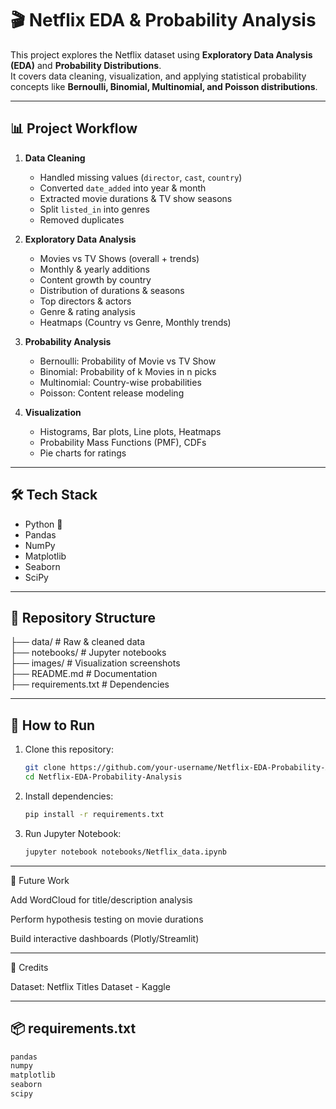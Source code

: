 # 🎬 Netflix EDA & Probability Analysis

This project explores the Netflix dataset using **Exploratory Data Analysis (EDA)** and **Probability Distributions**.  
It covers data cleaning, visualization, and applying statistical probability concepts like **Bernoulli, Binomial, Multinomial, and Poisson distributions**.

---

## 📊 Project Workflow

1. **Data Cleaning**
   - Handled missing values (`director`, `cast`, `country`)
   - Converted `date_added` into year & month
   - Extracted movie durations & TV show seasons
   - Split `listed_in` into genres
   - Removed duplicates

2. **Exploratory Data Analysis**
   - Movies vs TV Shows (overall + trends)
   - Monthly & yearly additions
   - Content growth by country
   - Distribution of durations & seasons
   - Top directors & actors
   - Genre & rating analysis
   - Heatmaps (Country vs Genre, Monthly trends)

3. **Probability Analysis**
   - Bernoulli: Probability of Movie vs TV Show
   - Binomial: Probability of k Movies in n picks
   - Multinomial: Country-wise probabilities
   - Poisson: Content release modeling

4. **Visualization**
   - Histograms, Bar plots, Line plots, Heatmaps
   - Probability Mass Functions (PMF), CDFs
   - Pie charts for ratings

---

## 🛠️ Tech Stack

- Python 🐍
- Pandas
- NumPy
- Matplotlib
- Seaborn
- SciPy

---

## 📂 Repository Structure

├── data/ # Raw & cleaned data<br>
├── notebooks/ # Jupyter notebooks<br>
├── images/ # Visualization screenshots<br>
├── README.md # Documentation<br>
├── requirements.txt # Dependencies<br>



---

## 🚀 How to Run

1. Clone this repository:
   ```bash
   git clone https://github.com/your-username/Netflix-EDA-Probability-Analysis.git
   cd Netflix-EDA-Probability-Analysis

2. Install dependencies:
    ```bash
    pip install -r requirements.txt

3. Run Jupyter Notebook:
    ```bash
   jupyter notebook notebooks/Netflix_data.ipynb

---

📌 Future Work

Add WordCloud for title/description analysis

Perform hypothesis testing on movie durations

Build interactive dashboards (Plotly/Streamlit)


---

📜 Credits

Dataset: Netflix Titles Dataset - Kaggle


---

## 📦 requirements.txt

  ```txt
  pandas
  numpy
  matplotlib
  seaborn
  scipy
